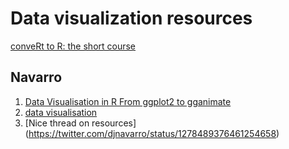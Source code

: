 # Data visualization resources 


[conveRt to R: the short course](http://chrishanretty.co.uk/conveRt/#160)

## Navarro
1. [Data Visualisation in R From ggplot2 to gganimate](https://djnavarro.github.io/satrdayjoburg/slides/#1)
2. [data visualisation](https://djnavarro.github.io/robust-tools/visualisation/#1)
3. [Nice thread on resources] (https://twitter.com/djnavarro/status/1278489376461254658)
